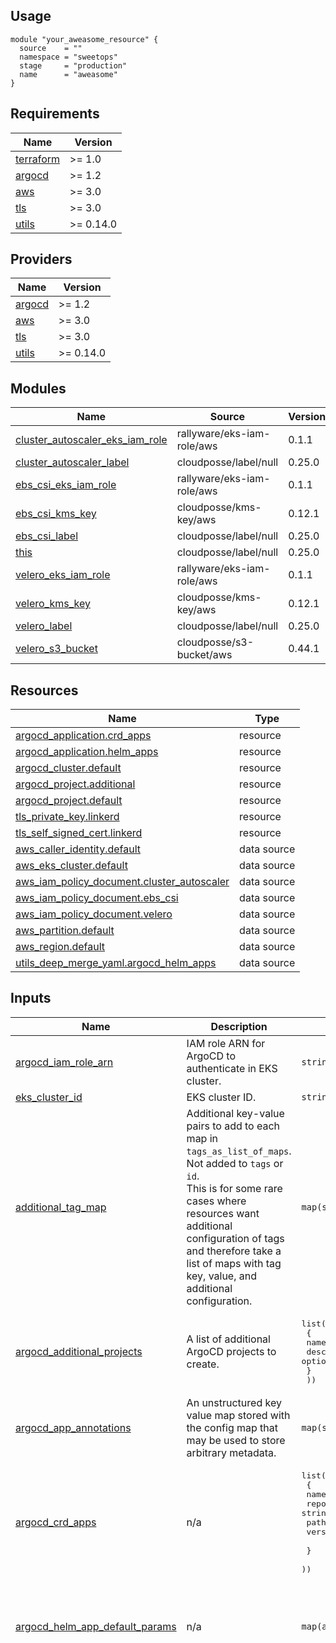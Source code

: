 ## Usage

```hcl
module "your_aweasome_resource" {
  source    = ""
  namespace = "sweetops"
  stage     = "production"
  name      = "aweasome"
}
```

<!-- BEGIN_TF_DOCS -->
## Requirements

| Name | Version |
|------|---------|
| <a name="requirement_terraform"></a> [terraform](#requirement\_terraform) | >= 1.0 |
| <a name="requirement_argocd"></a> [argocd](#requirement\_argocd) | >= 1.2 |
| <a name="requirement_aws"></a> [aws](#requirement\_aws) | >= 3.0 |
| <a name="requirement_tls"></a> [tls](#requirement\_tls) | >= 3.0 |
| <a name="requirement_utils"></a> [utils](#requirement\_utils) | >= 0.14.0 |

## Providers

| Name | Version |
|------|---------|
| <a name="provider_argocd"></a> [argocd](#provider\_argocd) | >= 1.2 |
| <a name="provider_aws"></a> [aws](#provider\_aws) | >= 3.0 |
| <a name="provider_tls"></a> [tls](#provider\_tls) | >= 3.0 |
| <a name="provider_utils"></a> [utils](#provider\_utils) | >= 0.14.0 |

## Modules

| Name | Source | Version |
|------|--------|---------|
| <a name="module_cluster_autoscaler_eks_iam_role"></a> [cluster\_autoscaler\_eks\_iam\_role](#module\_cluster\_autoscaler\_eks\_iam\_role) | rallyware/eks-iam-role/aws | 0.1.1 |
| <a name="module_cluster_autoscaler_label"></a> [cluster\_autoscaler\_label](#module\_cluster\_autoscaler\_label) | cloudposse/label/null | 0.25.0 |
| <a name="module_ebs_csi_eks_iam_role"></a> [ebs\_csi\_eks\_iam\_role](#module\_ebs\_csi\_eks\_iam\_role) | rallyware/eks-iam-role/aws | 0.1.1 |
| <a name="module_ebs_csi_kms_key"></a> [ebs\_csi\_kms\_key](#module\_ebs\_csi\_kms\_key) | cloudposse/kms-key/aws | 0.12.1 |
| <a name="module_ebs_csi_label"></a> [ebs\_csi\_label](#module\_ebs\_csi\_label) | cloudposse/label/null | 0.25.0 |
| <a name="module_this"></a> [this](#module\_this) | cloudposse/label/null | 0.25.0 |
| <a name="module_velero_eks_iam_role"></a> [velero\_eks\_iam\_role](#module\_velero\_eks\_iam\_role) | rallyware/eks-iam-role/aws | 0.1.1 |
| <a name="module_velero_kms_key"></a> [velero\_kms\_key](#module\_velero\_kms\_key) | cloudposse/kms-key/aws | 0.12.1 |
| <a name="module_velero_label"></a> [velero\_label](#module\_velero\_label) | cloudposse/label/null | 0.25.0 |
| <a name="module_velero_s3_bucket"></a> [velero\_s3\_bucket](#module\_velero\_s3\_bucket) | cloudposse/s3-bucket/aws | 0.44.1 |

## Resources

| Name | Type |
|------|------|
| [argocd_application.crd_apps](https://registry.terraform.io/providers/oboukili/argocd/latest/docs/resources/application) | resource |
| [argocd_application.helm_apps](https://registry.terraform.io/providers/oboukili/argocd/latest/docs/resources/application) | resource |
| [argocd_cluster.default](https://registry.terraform.io/providers/oboukili/argocd/latest/docs/resources/cluster) | resource |
| [argocd_project.additional](https://registry.terraform.io/providers/oboukili/argocd/latest/docs/resources/project) | resource |
| [argocd_project.default](https://registry.terraform.io/providers/oboukili/argocd/latest/docs/resources/project) | resource |
| [tls_private_key.linkerd](https://registry.terraform.io/providers/hashicorp/tls/latest/docs/resources/private_key) | resource |
| [tls_self_signed_cert.linkerd](https://registry.terraform.io/providers/hashicorp/tls/latest/docs/resources/self_signed_cert) | resource |
| [aws_caller_identity.default](https://registry.terraform.io/providers/hashicorp/aws/latest/docs/data-sources/caller_identity) | data source |
| [aws_eks_cluster.default](https://registry.terraform.io/providers/hashicorp/aws/latest/docs/data-sources/eks_cluster) | data source |
| [aws_iam_policy_document.cluster_autoscaler](https://registry.terraform.io/providers/hashicorp/aws/latest/docs/data-sources/iam_policy_document) | data source |
| [aws_iam_policy_document.ebs_csi](https://registry.terraform.io/providers/hashicorp/aws/latest/docs/data-sources/iam_policy_document) | data source |
| [aws_iam_policy_document.velero](https://registry.terraform.io/providers/hashicorp/aws/latest/docs/data-sources/iam_policy_document) | data source |
| [aws_partition.default](https://registry.terraform.io/providers/hashicorp/aws/latest/docs/data-sources/partition) | data source |
| [aws_region.default](https://registry.terraform.io/providers/hashicorp/aws/latest/docs/data-sources/region) | data source |
| [utils_deep_merge_yaml.argocd_helm_apps](https://registry.terraform.io/providers/cloudposse/utils/latest/docs/data-sources/deep_merge_yaml) | data source |

## Inputs

| Name | Description | Type | Default | Required |
|------|-------------|------|---------|:--------:|
| <a name="input_argocd_iam_role_arn"></a> [argocd\_iam\_role\_arn](#input\_argocd\_iam\_role\_arn) | IAM role ARN for ArgoCD to authenticate in EKS cluster. | `string` | n/a | yes |
| <a name="input_eks_cluster_id"></a> [eks\_cluster\_id](#input\_eks\_cluster\_id) | EKS cluster ID. | `string` | n/a | yes |
| <a name="input_additional_tag_map"></a> [additional\_tag\_map](#input\_additional\_tag\_map) | Additional key-value pairs to add to each map in `tags_as_list_of_maps`. Not added to `tags` or `id`.<br>This is for some rare cases where resources want additional configuration of tags<br>and therefore take a list of maps with tag key, value, and additional configuration. | `map(string)` | `{}` | no |
| <a name="input_argocd_additional_projects"></a> [argocd\_additional\_projects](#input\_argocd\_additional\_projects) | A list of additional ArgoCD projects to create. | <pre>list(object(<br>    {<br>      name        = string<br>      description = optional(string)<br>    }<br>  ))</pre> | `[]` | no |
| <a name="input_argocd_app_annotations"></a> [argocd\_app\_annotations](#input\_argocd\_app\_annotations) | An unstructured key value map stored with the config map that may be used to store arbitrary metadata. | `map(string)` | `{}` | no |
| <a name="input_argocd_crd_apps"></a> [argocd\_crd\_apps](#input\_argocd\_crd\_apps) | n/a | <pre>list(object(<br>    {<br>      name       = string<br>      repository = string<br>      path       = string<br>      version    = string<br><br>    }<br>  ))</pre> | <pre>[<br>  {<br>    "name": "prometheus-operator-crds",<br>    "path": "example/prometheus-operator-crd/",<br>    "repository": "https://github.com/prometheus-operator/prometheus-operator.git",<br>    "version": "v0.52.1"<br>  }<br>]</pre> | no |
| <a name="input_argocd_helm_app_default_params"></a> [argocd\_helm\_app\_default\_params](#input\_argocd\_helm\_app\_default\_params) | n/a | `map(any)` | <pre>{<br>  "max_history": 10,<br>  "override_values": "",<br>  "sync_wave": 50,<br>  "wait": false<br>}</pre> | no |
| <a name="input_argocd_helm_apps"></a> [argocd\_helm\_apps](#input\_argocd\_helm\_apps) | n/a | <pre>list(object(<br>    {<br>      name            = string<br>      namespace       = string<br>      repository      = string<br>      chart           = string<br>      version         = string<br>      override_values = optional(string)<br>      max_history     = optional(number)<br>      wait            = optional(bool)<br>      sync_wave       = optional(number)<br>    }<br>  ))</pre> | <pre>[<br>  {<br>    "chart": "tigera-operator",<br>    "name": "calico",<br>    "namespace": "kube-system",<br>    "repository": "https://docs.projectcalico.org/charts",<br>    "version": "v3.20.2"<br>  },<br>  {<br>    "chart": "argo-rollouts",<br>    "name": "argo-rollouts",<br>    "namespace": "argo",<br>    "repository": "https://argoproj.github.io/argo-helm",<br>    "version": "2.0.1"<br>  },<br>  {<br>    "chart": "node-local-dns",<br>    "name": "node-local-dns",<br>    "namespace": "kube-system",<br>    "repository": "https://sweetops.github.io/helm-charts",<br>    "version": "0.2.0"<br>  },<br>  {<br>    "chart": "cert-manager",<br>    "name": "cert-manager",<br>    "namespace": "cert-manager",<br>    "repository": "https://charts.jetstack.io",<br>    "version": "1.5.0"<br>  },<br>  {<br>    "chart": "cert-manager-issuers",<br>    "name": "cert-manager-issuers",<br>    "namespace": "cert-manager",<br>    "repository": "https://charts.adfinis.com",<br>    "version": "0.2.2"<br>  },<br>  {<br>    "chart": "cluster-autoscaler",<br>    "name": "cluster-autoscaler",<br>    "namespace": "kube-system",<br>    "repository": "https://kubernetes.github.io/autoscaler",<br>    "version": "9.10.5"<br>  },<br>  {<br>    "chart": "aws-ebs-csi-driver",<br>    "name": "ebs-csi",<br>    "namespace": "csi-drivers",<br>    "repository": "https://kubernetes-sigs.github.io/aws-ebs-csi-driver",<br>    "version": "2.1.0"<br>  },<br>  {<br>    "chart": "aws-node-termination-handler",<br>    "name": "aws-node-termination-handler",<br>    "namespace": "node-termination-handler",<br>    "repository": "https://aws.github.io/eks-charts",<br>    "version": "0.15.2"<br>  },<br>  {<br>    "chart": "node-problem-detector",<br>    "name": "node-problem-detector",<br>    "namespace": "node-problem-detector",<br>    "repository": "https://charts.deliveryhero.io",<br>    "version": "2.0.5"<br>  },<br>  {<br>    "chart": "ingress-nginx",<br>    "name": "ingress-nginx",<br>    "namespace": "infra",<br>    "repository": "https://kubernetes.github.io/ingress-nginx",<br>    "version": "4.0.1"<br>  },<br>  {<br>    "chart": "velero",<br>    "name": "velero",<br>    "namespace": "velero",<br>    "repository": "https://vmware-tanzu.github.io/helm-charts",<br>    "version": "2.27.0"<br>  },<br>  {<br>    "chart": "descheduler",<br>    "name": "descheduler",<br>    "namespace": "kube-system",<br>    "repository": "https://kubernetes-sigs.github.io/descheduler",<br>    "version": "0.21.0"<br>  },<br>  {<br>    "chart": "keda",<br>    "name": "keda",<br>    "namespace": "infra",<br>    "repository": "https://kedacore.github.io/charts",<br>    "version": "2.4.0"<br>  },<br>  {<br>    "chart": "falco",<br>    "name": "falco",<br>    "namespace": "falco",<br>    "repository": "https://falcosecurity.github.io/charts",<br>    "version": "1.15.7"<br>  },<br>  {<br>    "chart": "falcosidekick",<br>    "name": "falcosidekick",<br>    "namespace": "falco",<br>    "repository": "https://falcosecurity.github.io/charts",<br>    "version": "0.3.17"<br>  },<br>  {<br>    "chart": "gatekeeper",<br>    "name": "gatekeeper",<br>    "namespace": "infra",<br>    "repository": "https://open-policy-agent.github.io/gatekeeper/charts",<br>    "version": "3.6.0"<br>  },<br>  {<br>    "chart": "victoria-metrics-k8s-stack",<br>    "name": "victoria-metrics",<br>    "namespace": "monitoring",<br>    "repository": "https://victoriametrics.github.io/helm-charts",<br>    "version": "0.5.3"<br>  },<br>  {<br>    "chart": "linkerd2",<br>    "name": "linkerd",<br>    "namespace": "linkerd",<br>    "repository": "https://sweetops.github.io/helm-charts",<br>    "version": "0.1.0"<br>  },<br>  {<br>    "chart": "linkerd-smi",<br>    "name": "linkerd-smi",<br>    "namespace": "linkerd-smi",<br>    "repository": "https://linkerd.github.io/linkerd-smi",<br>    "version": "0.1.0"<br>  },<br>  {<br>    "chart": "linkerd-viz",<br>    "name": "linkerd-viz",<br>    "namespace": "linkerd-viz",<br>    "repository": "https://sweetops.github.io/helm-charts",<br>    "version": "0.1.0"<br>  },<br>  {<br>    "chart": "linkerd-jaeger",<br>    "name": "linkerd-jaeger",<br>    "namespace": "linkerd-jaeger",<br>    "repository": "https://sweetops.github.io/helm-charts",<br>    "version": "0.1.0"<br>  },<br>  {<br>    "chart": "prometheus-blackbox-exporter",<br>    "name": "prometheus-blackbox-exporter",<br>    "namespace": "monitoring",<br>    "repository": "https://prometheus-community.github.io/helm-charts",<br>    "version": "5.0.3"<br>  }<br>]</pre> | no |
| <a name="input_argocd_namespace"></a> [argocd\_namespace](#input\_argocd\_namespace) | The Kubernetes namespace where ArgoCD installed to. | `string` | `"argo"` | no |
| <a name="input_attributes"></a> [attributes](#input\_attributes) | ID element. Additional attributes (e.g. `workers` or `cluster`) to add to `id`,<br>in the order they appear in the list. New attributes are appended to the<br>end of the list. The elements of the list are joined by the `delimiter`<br>and treated as a single ID element. | `list(string)` | `[]` | no |
| <a name="input_context"></a> [context](#input\_context) | Single object for setting entire context at once.<br>See description of individual variables for details.<br>Leave string and numeric variables as `null` to use default value.<br>Individual variable settings (non-null) override settings in context object,<br>except for attributes, tags, and additional\_tag\_map, which are merged. | `any` | <pre>{<br>  "additional_tag_map": {},<br>  "attributes": [],<br>  "delimiter": null,<br>  "descriptor_formats": {},<br>  "enabled": true,<br>  "environment": null,<br>  "id_length_limit": null,<br>  "label_key_case": null,<br>  "label_order": [],<br>  "label_value_case": null,<br>  "labels_as_tags": [<br>    "unset"<br>  ],<br>  "name": null,<br>  "namespace": null,<br>  "regex_replace_chars": null,<br>  "stage": null,<br>  "tags": {},<br>  "tenant": null<br>}</pre> | no |
| <a name="input_delimiter"></a> [delimiter](#input\_delimiter) | Delimiter to be used between ID elements.<br>Defaults to `-` (hyphen). Set to `""` to use no delimiter at all. | `string` | `null` | no |
| <a name="input_descriptor_formats"></a> [descriptor\_formats](#input\_descriptor\_formats) | Describe additional descriptors to be output in the `descriptors` output map.<br>Map of maps. Keys are names of descriptors. Values are maps of the form<br>`{<br>   format = string<br>   labels = list(string)<br>}`<br>(Type is `any` so the map values can later be enhanced to provide additional options.)<br>`format` is a Terraform format string to be passed to the `format()` function.<br>`labels` is a list of labels, in order, to pass to `format()` function.<br>Label values will be normalized before being passed to `format()` so they will be<br>identical to how they appear in `id`.<br>Default is `{}` (`descriptors` output will be empty). | `any` | `{}` | no |
| <a name="input_enabled"></a> [enabled](#input\_enabled) | Set to false to prevent the module from creating any resources | `bool` | `null` | no |
| <a name="input_environment"></a> [environment](#input\_environment) | ID element. Usually used for region e.g. 'uw2', 'us-west-2', OR role 'prod', 'staging', 'dev', 'UAT' | `string` | `null` | no |
| <a name="input_id_length_limit"></a> [id\_length\_limit](#input\_id\_length\_limit) | Limit `id` to this many characters (minimum 6).<br>Set to `0` for unlimited length.<br>Set to `null` for keep the existing setting, which defaults to `0`.<br>Does not affect `id_full`. | `number` | `null` | no |
| <a name="input_label_key_case"></a> [label\_key\_case](#input\_label\_key\_case) | Controls the letter case of the `tags` keys (label names) for tags generated by this module.<br>Does not affect keys of tags passed in via the `tags` input.<br>Possible values: `lower`, `title`, `upper`.<br>Default value: `title`. | `string` | `null` | no |
| <a name="input_label_order"></a> [label\_order](#input\_label\_order) | The order in which the labels (ID elements) appear in the `id`.<br>Defaults to ["namespace", "environment", "stage", "name", "attributes"].<br>You can omit any of the 6 labels ("tenant" is the 6th), but at least one must be present. | `list(string)` | `null` | no |
| <a name="input_label_value_case"></a> [label\_value\_case](#input\_label\_value\_case) | Controls the letter case of ID elements (labels) as included in `id`,<br>set as tag values, and output by this module individually.<br>Does not affect values of tags passed in via the `tags` input.<br>Possible values: `lower`, `title`, `upper` and `none` (no transformation).<br>Set this to `title` and set `delimiter` to `""` to yield Pascal Case IDs.<br>Default value: `lower`. | `string` | `null` | no |
| <a name="input_labels_as_tags"></a> [labels\_as\_tags](#input\_labels\_as\_tags) | Set of labels (ID elements) to include as tags in the `tags` output.<br>Default is to include all labels.<br>Tags with empty values will not be included in the `tags` output.<br>Set to `[]` to suppress all generated tags.<br>**Notes:**<br>  The value of the `name` tag, if included, will be the `id`, not the `name`.<br>  Unlike other `null-label` inputs, the initial setting of `labels_as_tags` cannot be<br>  changed in later chained modules. Attempts to change it will be silently ignored. | `set(string)` | <pre>[<br>  "default"<br>]</pre> | no |
| <a name="input_name"></a> [name](#input\_name) | ID element. Usually the component or solution name, e.g. 'app' or 'jenkins'.<br>This is the only ID element not also included as a `tag`.<br>The "name" tag is set to the full `id` string. There is no tag with the value of the `name` input. | `string` | `null` | no |
| <a name="input_namespace"></a> [namespace](#input\_namespace) | ID element. Usually an abbreviation of your organization name, e.g. 'eg' or 'cp', to help ensure generated IDs are globally unique | `string` | `null` | no |
| <a name="input_regex_replace_chars"></a> [regex\_replace\_chars](#input\_regex\_replace\_chars) | Terraform regular expression (regex) string.<br>Characters matching the regex will be removed from the ID elements.<br>If not set, `"/[^a-zA-Z0-9-]/"` is used to remove all characters other than hyphens, letters and digits. | `string` | `null` | no |
| <a name="input_stage"></a> [stage](#input\_stage) | ID element. Usually used to indicate role, e.g. 'prod', 'staging', 'source', 'build', 'test', 'deploy', 'release' | `string` | `null` | no |
| <a name="input_tags"></a> [tags](#input\_tags) | Additional tags (e.g. `{'BusinessUnit': 'XYZ'}`).<br>Neither the tag keys nor the tag values will be modified by this module. | `map(string)` | `{}` | no |
| <a name="input_tenant"></a> [tenant](#input\_tenant) | ID element \_(Rarely used, not included by default)\_. A customer identifier, indicating who this instance of a resource is for | `string` | `null` | no |

## Outputs

| Name | Description |
|------|-------------|
| <a name="output_ebs_csi_kms_key_arn"></a> [ebs\_csi\_kms\_key\_arn](#output\_ebs\_csi\_kms\_key\_arn) | EBS CSI KMS key ARN |
| <a name="output_ebs_csi_kms_key_id"></a> [ebs\_csi\_kms\_key\_id](#output\_ebs\_csi\_kms\_key\_id) | EBS CSI KMS key ID |
| <a name="output_velero_kms_key_arn"></a> [velero\_kms\_key\_arn](#output\_velero\_kms\_key\_arn) | Velero KMS key ARN |
| <a name="output_velero_kms_key_id"></a> [velero\_kms\_key\_id](#output\_velero\_kms\_key\_id) | Velero KMS key ID |
| <a name="output_velero_s3_bucket_arn"></a> [velero\_s3\_bucket\_arn](#output\_velero\_s3\_bucket\_arn) | Velero S3 bucket ARN |
| <a name="output_velero_s3_bucket_id"></a> [velero\_s3\_bucket\_id](#output\_velero\_s3\_bucket\_id) | Velero S3 bucket name |
<!-- END_TF_DOCS --> 

## License
The Apache-2.0 license